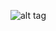 ![alt tag](https://user-images.githubusercontent.com/15330574/28445123-21fb22ca-6d77-11e7-9f54-28364898162b.png)
